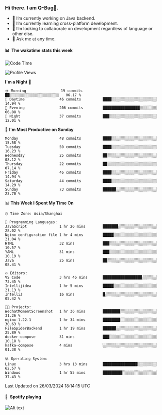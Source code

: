 ### Hi there. I am Q-Bug🐞.

- 🔭 I’m currently working on Java backend.
- 🌱 I’m currently learning cross-platform development.
- 👯 I’m looking to collaborate on development regardless of language or other else.
- 💬 Ask me at any time.

#### 📊 &nbsp;**The wakatime stats this week**  
<!--START_SECTION:waka-->
![Code Time](http://img.shields.io/badge/Code%20Time-131%20hrs%2022%20mins-blue)

![Profile Views](http://img.shields.io/badge/Profile%20Views-0-blue)

**I'm a Night 🦉** 

```text
🌞 Morning                19 commits          ██░░░░░░░░░░░░░░░░░░░░░░░   06.17 % 
🌆 Daytime                46 commits          ████░░░░░░░░░░░░░░░░░░░░░   14.94 % 
🌃 Evening                206 commits         █████████████████░░░░░░░░   66.88 % 
🌙 Night                  37 commits          ███░░░░░░░░░░░░░░░░░░░░░░   12.01 % 
```
📅 **I'm Most Productive on Sunday** 

```text
Monday                   48 commits          ████░░░░░░░░░░░░░░░░░░░░░   15.58 % 
Tuesday                  50 commits          ████░░░░░░░░░░░░░░░░░░░░░   16.23 % 
Wednesday                25 commits          ██░░░░░░░░░░░░░░░░░░░░░░░   08.12 % 
Thursday                 22 commits          ██░░░░░░░░░░░░░░░░░░░░░░░   07.14 % 
Friday                   46 commits          ████░░░░░░░░░░░░░░░░░░░░░   14.94 % 
Saturday                 44 commits          ████░░░░░░░░░░░░░░░░░░░░░   14.29 % 
Sunday                   73 commits          ██████░░░░░░░░░░░░░░░░░░░   23.70 % 
```


📊 **This Week I Spent My Time On** 

```text
🕑︎ Time Zone: Asia/Shanghai

💬 Programming Languages: 
JavaScript               1 hr 26 mins        ███████░░░░░░░░░░░░░░░░░░   28.02 % 
Nginx configuration file 1 hr 4 mins         █████░░░░░░░░░░░░░░░░░░░░   21.04 % 
HTML                     32 mins             ███░░░░░░░░░░░░░░░░░░░░░░   10.57 % 
YAML                     31 mins             ███░░░░░░░░░░░░░░░░░░░░░░   10.19 % 
Java                     25 mins             ██░░░░░░░░░░░░░░░░░░░░░░░   08.41 % 

🔥 Editors: 
VS Code                  3 hrs 46 mins       ██████████████████░░░░░░░   73.45 % 
Intellijidea             1 hr 5 mins         █████░░░░░░░░░░░░░░░░░░░░   21.13 % 
IntelliJ                 16 mins             █░░░░░░░░░░░░░░░░░░░░░░░░   05.42 % 

🐱‍💻 Projects: 
WechatMomentScreenshot   1 hr 36 mins        ████████░░░░░░░░░░░░░░░░░   31.26 % 
nginx-1.22.1             1 hr 34 mins        ████████░░░░░░░░░░░░░░░░░   30.63 % 
FileSpiderBackend        1 hr 19 mins        ██████░░░░░░░░░░░░░░░░░░░   25.89 % 
docker-compose           31 mins             ███░░░░░░░░░░░░░░░░░░░░░░   10.18 % 
kafka-compose            4 mins              ░░░░░░░░░░░░░░░░░░░░░░░░░   01.38 % 

💻 Operating System: 
Linux                    3 hrs 13 mins       ████████████████░░░░░░░░░   62.57 % 
Windows                  1 hr 55 mins        █████████░░░░░░░░░░░░░░░░   37.43 % 
```


 Last Updated on 26/03/2024 18:14:15 UTC
<!--END_SECTION:waka-->

#### 🎵 &nbsp;**Spotify playing**  
![Alt text](https://spotify-recently-played-readme.vercel.app/api?user=e5y1o4x7kdt9kf2blu4wvmb4s&unique={true|1|on|yes})
